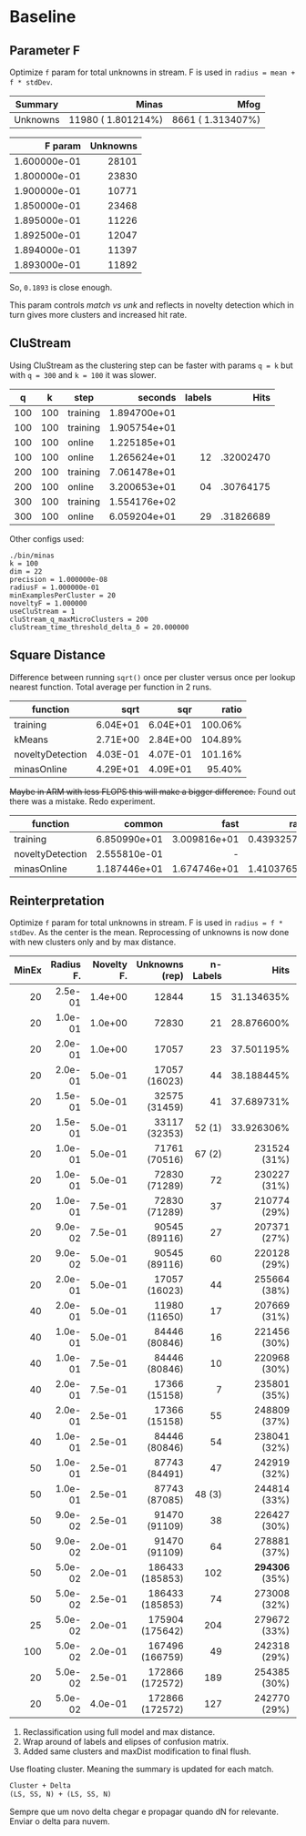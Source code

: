 # Baseline

## Parameter F

Optimize `f` param for total unknowns in stream.
F is used in `radius = mean + f * stdDev`.

| Summary           | Minas                 | Mfog                  |
|---                | ---:                  | ---:                  |
| Unknowns          |   11980 (  1.801214%) |    8661 (  1.313407%) |

| F param           | Unknowns  |
|---:               | ---:      |
| 1.600000e-01      |   28101   |
| 1.800000e-01      |   23830   |
| 1.900000e-01      |   10771   |
| 1.850000e-01      |   23468   |
| 1.895000e-01      |   11226   |
| 1.892500e-01      |   12047   |
| 1.894000e-01      |   11397   |
| 1.893000e-01      |   11892   |

So, `0.1893` is close enough.

This param controls _match vs unk_ and reflects in novelty detection which in
turn gives more clusters and increased hit rate.

## CluStream

Using CluStream as the clustering step can be faster with params `q = k`
but with `q = 300` and `k = 100` it was slower.

| q     | k     | step      | seconds       | labels    | Hits      |
|-------|-------|-----------|--------------:|----------:|----------:|
| 100   | 100   | training  | 1.894700e+01  |           |           |
| 100   | 100   | training  | 1.905754e+01  |           |           |
| 100   | 100   | online    | 1.225185e+01  |           |           |
| 100   | 100   | online    | 1.265624e+01  | 12        | .32002470 |
| 200   | 100   | training  | 7.061478e+01  |           |           |
| 200   | 100   | online    | 3.200653e+01  | 04        | .30764175 |
| 300   | 100   | training  | 1.554176e+02  |           |           |
| 300   | 100   | online    | 6.059204e+01  | 29        | .31826689 |

Other configs used:

```log
./bin/minas
k = 100
dim = 22
precision = 1.000000e-08
radiusF = 1.000000e-01
minExamplesPerCluster = 20
noveltyF = 1.000000
useCluStream = 1
cluStream_q_maxMicroClusters = 200
cluStream_time_threshold_delta_δ = 20.000000
```

## Square Distance

Difference between running `sqrt()` once per cluster versus once per
lookup nearest function. Total average per function in 2 runs.

| function            | sqrt      | sqr       | ratio     |
| --------            | ---:      | ---:      | ---:      |
| training            | 6.04E+01  | 6.04E+01  | 100.06%   |
| kMeans              | 2.71E+00  | 2.84E+00  | 104.89%   |
| noveltyDetection    | 4.03E-01  | 4.07E-01  | 101.16%   |
| minasOnline         | 4.29E+01  | 4.09E+01  | 95.40%    |

~~Maybe in ARM with less FLOPS this will make a bigger difference.~~
Found out there was a mistake. Redo experiment.

| function          | common        | fast          | ratio         |
| --------          | ---:          | ---:          | ---:          |
| training          | 6.850990e+01  | 3.009816e+01  | 0.439325703   |
| noveltyDetection  | 2.555810e-01  | -             | -             |
| minasOnline       | 1.187446e+01  | 1.674746e+01  | 1.410376556   |

## Reinterpretation

Optimize `f` param for total unknowns in stream.
F is used in `radius = f * stdDev`. As the center is the mean.
Reprocessing of unknowns is now done with new clusters only and by max distance.

| MinEx | Radius F. | Novelty F.| Unknowns (rep)    | n-Labels  | Hits          | Online Time   |
| ---:  |---:       | ---:      | ---:              | ---:      | ---:          | ---:          |
| 20    | 2.5e-01   | 1.4e+00   | 12844             | 15        | 31.134635%    | 1.674746e+01  |
| 20    | 1.0e-01   | 1.0e+00   | 72830             | 21        | 28.876600%    | 1.796509e+01  |
| 20    | 2.0e-01   | 1.0e+00   | 17057             | 23        | 37.501195%    | 9.457995e+00  |
| 20    | 2.0e-01   | 5.0e-01   | 17057 (16023)     | 44        | 38.188445%    | 9.112339e+00  |
| 20    | 1.5e-01   | 5.0e-01   | 32575 (31459)     | 41        | 37.689731%    | 1.269850e+01  |
| 20    | 1.5e-01   | 5.0e-01   | 33117 (32353)     | 52 (1)    | 33.926306%    | 1.369894e+01  |
| 20    | 1.0e-01   | 5.0e-01   | 71761 (70516)     | 67 (2)    | 231524 (31%)  | 1.864930e+01  |
| 20    | 1.0e-01   | 5.0e-01   | 72830 (71289)     | 72        | 230227 (31%)  | 2.035667e+01  |
| 20    | 1.0e-01   | 7.5e-01   | 72830 (71289)     | 37        | 210774 (29%)  | 1.939271e+01  |
| 20    | 9.0e-02   | 7.5e-01   | 90545 (89116)     | 27        | 207371 (27%)  | 2.131929e+01  |
| 20    | 9.0e-02   | 5.0e-01   | 90545 (89116)     | 60        | 220128 (29%)  | 2.140354e+01  |
| 20    | 2.0e-01   | 5.0e-01   | 17057 (16023)     | 44        | 255664 (38%)  | 9.357076e+00  |
| 40    | 2.0e-01   | 5.0e-01   | 11980 (11650)     | 17        | 207669 (31%)  | 8.450133e+00  |
| 40    | 1.0e-01   | 5.0e-01   | 84446 (80846)     | 16        | 221456 (30%)  | 1.573907e+01  |
| 40    | 1.0e-01   | 7.5e-01   | 84446 (80846)     | 10        | 220968 (30%)  | 1.596614e+01  |
| 40    | 2.0e-01   | 7.5e-01   | 17366 (15158)     | 7         | 235801 (35%)  | 8.299776e+00  |
| 40    | 2.0e-01   | 2.5e-01   | 17366 (15158)     | 55        | 248809 (37%)  | 8.060750e+00  |
| 40    | 1.0e-01   | 2.5e-01   | 84446 (80846)     | 54        | 238041 (32%)  | 1.560420e+01  |
| 50    | 1.0e-01   | 2.5e-01   | 87743 (84491)     | 47        | 242919 (32%)  | 1.732753e+01  |
| 50    | 1.0e-01   | 2.5e-01   | 87743 (87085)     | 48 (3)    | 244814 (33%)  | 1.728156e+01  |
| 50    | 9.0e-02   | 2.5e-01   | 91470 (91109)     | 38        | 226427 (30%)  | 1.841067e+01  |
| 50    | 9.0e-02   | 2.0e-01   | 91470 (91109)     | 64        | 278881 (37%)  | 1.776572e+01  |
| 50    | 5.0e-02   | 2.0e-01   | 186433 (185853)   | 102       | **294306** (35%)| 3.056771e+01  |
| 50    | 5.0e-02   | 2.5e-01   | 186433 (185853)   | 74        | 273008 (32%)  | 3.222774e+01  |
| 25    | 5.0e-02   | 2.0e-01   | 175904 (175642)   | 204       | 279672 (33%)  | 3.410292e+01  |
| 100   | 5.0e-02   | 2.0e-01   | 167496 (166759)   | 49        | 242318 (29%)  | 2.980112e+01  |
| 20    | 5.0e-02   | 2.5e-01   | 172866 (172572)   | 189       | 254385 (30%)  | 4.099720e+01  |
| 20    | 5.0e-02   | 4.0e-01   | 172866 (172572)   | 127       | 242770 (29%)  | 4.111075e+01  |

1. Reclassification using full model and max distance.
2. Wrap around of labels and elipses of confusion matrix.
3. Added same clusters and maxDist modification to final flush.

Use floating cluster. Meaning the summary is updated for each match.

```latex
Cluster + Delta
(LS, SS, N) + (LS, SS, N)
```

Sempre que um novo delta chegar e propagar quando dN for relevante.
Enviar o delta para nuvem.
